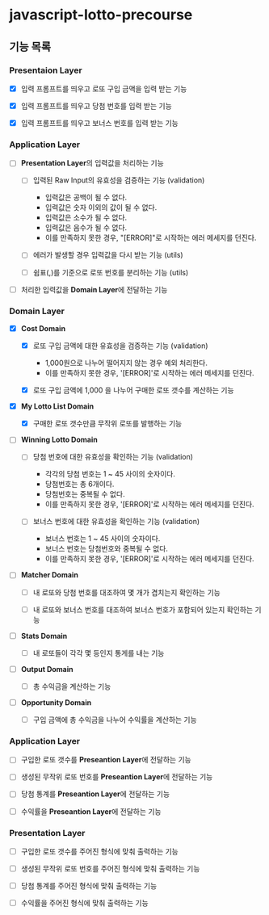 # javascript-lotto-precourse

## 기능 목록

### Presentaion Layer

- [x] 입력 프롬프트를 띄우고 로또 구입 금액을 입력 받는 기능

- [x] 입력 프롬프트를 띄우고 당첨 번호를 입력 받는 기능

- [x] 입력 프롬프트를 띄우고 보너스 번호를 입력 받는 기능


### Application Layer

- [ ] **Presentation Layer**의 입력값을 처리하는 기능 

  * [ ] 입력된 Raw Input의 유효성을 검증하는 기능 (validation)
    + 입력값은 공백이 될 수 없다.
    + 입력값은 숫자 이외의 값이 될 수 없다.
    + 입력값은 소수가 될 수 없다.
    + 입력값은 음수가 될 수 없다.
    + 이를 만족하지 못한 경우, "[ERROR]"로 시작하는 에러 메세지를 던진다.
  
  * [ ] 에러가 발생할 경우 입력값을 다시 받는 기능 (utils)

  * [ ] 쉼표(,)를 기준으로 로또 번호를 분리하는 기능 (utils)

- [ ] 처리한 입력값을 **Domain Layer**에 전달하는 기능

### Domain Layer

- [x] **Cost Domain**

  * [x] 로또 구입 금액에 대한 유효성을 검증하는 기능 (validation)
    +  1,000원으로 나누어 떨어지지 않는 경우 예외 처리한다.
    +  이를 만족하지 못한 경우, '[ERROR]'로 시작하는 에러 메세지를 던진다. 
  
  * [x] 로또 구입 금액에 1,000 을 나누어 구매한 로또 갯수를 계산하는 기능

- [x] **My Lotto List Domain**

  * [x] 구매한 로또 갯수만큼 무작위 로또를 발행하는 기능

- [ ] **Winning Lotto Domain** 

  * [ ] 당첨 번호에 대한 유효성을 확인하는 기능 (validation)
    - 각각의 당첨 번호는 1 ~ 45 사이의 숫자이다.
    - 당첨번호는 총 6개이다.
    - 당첨번호는 중복될 수 없다.
    - 이를 만족하지 못한 경우, '[ERROR]'로 시작하는 에러 메세지를 던진다.

  * [ ] 보너스 번호에 대한 유효성을 확인하는 기능 (validation)
    - 보너스 번호는 1 ~ 45 사이의 숫자이다.
    - 보너스 번호는 당첨번호와 중복될 수 없다.
    - 이를 만족하지 못한 경우, '[ERROR]'로 시작하는 에러 메세지를 던진다.

- [ ] **Matcher Domain**

  * [ ] 내 로또와 당첨 번호를 대조하여 몇 개가 겹치는지 확인하는 기능

  * [ ] 내 로또와 보너스 번호를 대조하여 보너스 번호가 포함되어 있는지 확인하는 기능

- [ ] **Stats Domain**

  * [ ] 내 로또들이 각각 몇 등인지 통게를 내는 기능

- [ ] **Output Domain**

  * [ ] 총 수익금을 계산하는 기능

- [ ] **Opportunity Domain**

  * [ ] 구입 금액에 총 수익금을 나누어 수익률을 계산하는 기능

### Application Layer

- [ ] 구입한 로또 갯수를 **Preseantion Layer**에 전달하는 기능
 
- [ ] 생성된 무작위 로또 번호를 **Preseantion Layer**에 전달하는 기능

- [ ] 당첨 통계를 **Preseantion Layer**에 전달하는 기능

- [ ] 수익률을 **Preseantion Layer**에 전달하는 기능

### Presentation Layer

- [ ] 구입한 로또 갯수를 주어진 형식에 맞춰 출력하는 기능

- [ ] 생성된 무작위 로또 번호를 주어진 형식에 맞춰 출력하는 기능

- [ ] 당첨 통계를 주어진 형식에 맞춰 출력하는 기능

- [ ] 수익률을 주어진 형식에 맞춰 출력하는 기능

